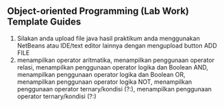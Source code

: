 ## Object-oriented Programming (Lab Work) Template Guides
1. Silakan anda upload file java hasil praktikum anda menggunakan NetBeans atau IDE/text editor lainnya dengan mengupload button ADD FILE
2. menampilkan operator aritmatika, menampilkan penggunaan operator relasi, menampilkan penggunaan operator logika dan Boolean AND, menampilkan penggunaan operator logika dan Boolean OR, menampilkan penggunaan operator logika NOT, menampilkan penggunaan operator ternary/kondisi (?:), menampilkan penggunaan operator  ternary/kondisi (?:)
